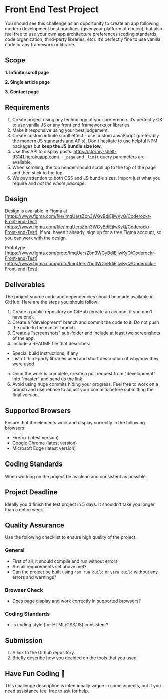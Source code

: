 # Front End Test Project
You should see this challenge as an opportunity to create an app following modern development best practices (givenyour platform of choice), but also feel free to use your own app architecture preferences (coding standards, code organization, third-party libraries, etc). It’s perfectly fine to use vanilla code or any framework or librarie.

## Scope
**1. Infinite scroll page**

**2. Single article page**

**3. Contact page**

## Requirements
1. Create project using any technology of your preference. It’s perfectly OK to use vanilla JS or any front end frameworks or libraries.
2. Make it responsive using your best judgement.
3. Create custom infinite scroll effect - use custom JavaScript (preferably the modern JS standards and APIs). Don't hesitate to use helpful NPM packages but **keep the JS bundle size low**.
4. Use this API to display posts: https://stormy-shelf-93141.herokuapp.com/ – `_page` and `_limit` query parameters are available.
5. When scrolling, the top header should scroll up to the top of the page and then stick to the top.
6. We pay attention to both CSS and JS bundle sizes. Import just what you require and _not the whole package_.

## Design

Design is available in Figma at [https://www.figma.com/file/ImqUersZbn3WGyBdiEjlwKyQ/Coderockr-Front-end-Test](https://www.figma.com/file/ImqUersZbn3WGyBdiEjlwKyQ/Coderockr-Front-end-Test). If you haven't already, sign up for a free Figma account, so you can work with the design.

Prototype: [https://www.figma.com/proto/ImqUersZbn3WGyBdiEjlwKyQ/Coderockr-Front-end-Test](https://www.figma.com/proto/ImqUersZbn3WGyBdiEjlwKyQ/Coderockr-Front-end-Test)

## Deliverables
The project source code and dependencies should be made available in GitHub. Here are the steps you should follow:
1. Create a public repository on GitHub (create an account if you don't have one).
2. Create a "development" branch and commit the code to it. Do not push the code to the master branch.
3. Create a "screenshots" sub-folder and include at least two screenshots of the app.
4. Include a README file that describes:
  - Special build instructions, if any
  - List of third-party libraries used and short description of why/how they were used
5. Once the work is complete, create a pull request from "development" into "master" and send us the link.
6. Avoid using huge commits hiding your progress. Feel free to work on a branch and use rebase to adjust your commits before submitting the final version.

## Supported Browsers
Ensure that the elements work and display correctly in the following browsers:

- Firefox (latest version)
- Google Chrome (latest version)
- Microsoft Edge (latest version)

## Coding Standards
When working on the project be as clean and consistent as possible.

## Project Deadline
Ideally you'd finish the test project in 5 days. It shouldn't take you longer than a entire week.

## Quality Assurance

Use the following checklist to ensure high quality of the project.

### General
- First of all, it should compile and run without errors
- Are all requirements set above met?
- Can the project be built using `npm run build` or `yarn build` without any errors and warnings?

### Browser Check

- Does page display and work correctly in supported browsers?

### Coding Standards

- Is coding style (for HTML/CSS/JS) consistent?

## Submission
1. A link to the Github repository.
2. Briefly describe how you decided on the tools that you used.

## Have Fun Coding 🤘
This challenge description is intentionally vague in some aspects, but if you need assistance feel free to ask for help.
